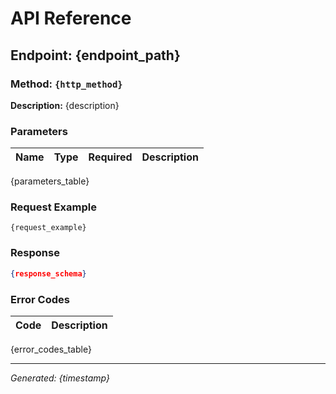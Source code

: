 # API Reference

## Endpoint: {endpoint_path}

### Method: `{http_method}`

**Description:** {description}

### Parameters

| Name | Type | Required | Description |
|------|------|----------|-------------|
{parameters_table}

### Request Example

```{language}
{request_example}
```

### Response

```json
{response_schema}
```

### Error Codes

| Code | Description |
|------|-------------|
{error_codes_table}

---
*Generated: {timestamp}*
